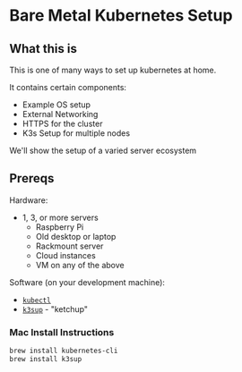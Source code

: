 Bare Metal Kubernetes Setup
=============

## What this is
This is one of many ways to set up kubernetes at home. 

It contains certain components:
- Example OS setup
- External Networking
- HTTPS for the cluster
- K3s Setup for multiple nodes

We'll show the setup of a varied server ecosystem

## Prereqs
Hardware:
- 1, 3, or more servers
  - Raspberry Pi
  - Old desktop or laptop
  - Rackmount server
  - Cloud instances
  - VM on any of the above

Software (on your development machine):
- [`kubectl`](https://kubernetes.io/docs/tasks/tools/)
- [`k3sup`](https://github.com/alexellis/k3sup) - "ketchup"

### Mac Install Instructions

```bash
brew install kubernetes-cli
brew install k3sup
```
